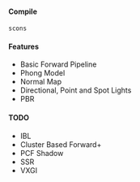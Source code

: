 #### Compile

`scons`

#### Features
- Basic Forward Pipeline
- Phong Model
- Normal Map
- Directional, Point and Spot Lights
- PBR

#### TODO
- IBL
- Cluster Based Forward+
- PCF Shadow
- SSR
- VXGI
